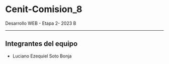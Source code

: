 # Cenit-Comision_8
Desarrollo WEB - Etapa 2- 2023 B

----

## Integrantes del equipo
- Luciano Ezequiel Soto Bonja